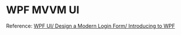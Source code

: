 # WPF MVVM UI

Reference: [WPF UI/ Design a Modern Login Form/ Introducing to WPF](https://www.youtube.com/watch?v=pZGcRHgmn8k)